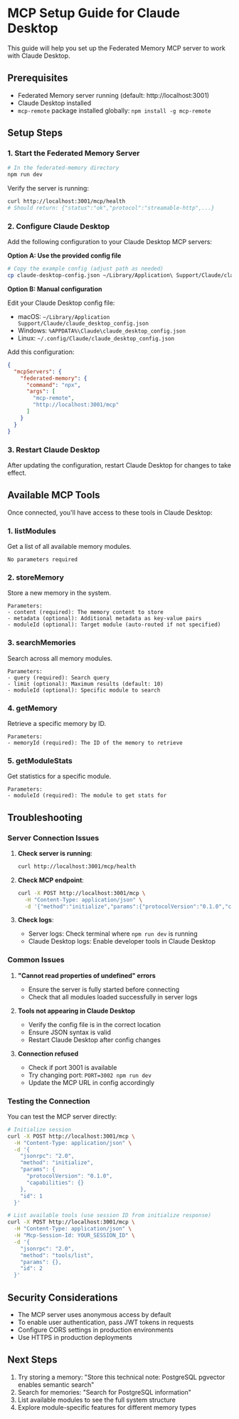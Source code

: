 # MCP Setup Guide for Claude Desktop

This guide will help you set up the Federated Memory MCP server to work with Claude Desktop.

## Prerequisites

- Federated Memory server running (default: http://localhost:3001)
- Claude Desktop installed
- `mcp-remote` package installed globally: `npm install -g mcp-remote`

## Setup Steps

### 1. Start the Federated Memory Server

```bash
# In the federated-memory directory
npm run dev
```

Verify the server is running:
```bash
curl http://localhost:3001/mcp/health
# Should return: {"status":"ok","protocol":"streamable-http",...}
```

### 2. Configure Claude Desktop

Add the following configuration to your Claude Desktop MCP servers:

**Option A: Use the provided config file**
```bash
# Copy the example config (adjust path as needed)
cp claude-desktop-config.json ~/Library/Application\ Support/Claude/claude_desktop_config.json
```

**Option B: Manual configuration**

Edit your Claude Desktop config file:
- macOS: `~/Library/Application Support/Claude/claude_desktop_config.json`
- Windows: `%APPDATA%\Claude\claude_desktop_config.json`
- Linux: `~/.config/Claude/claude_desktop_config.json`

Add this configuration:
```json
{
  "mcpServers": {
    "federated-memory": {
      "command": "npx",
      "args": [
        "mcp-remote",
        "http://localhost:3001/mcp"
      ]
    }
  }
}
```

### 3. Restart Claude Desktop

After updating the configuration, restart Claude Desktop for changes to take effect.

## Available MCP Tools

Once connected, you'll have access to these tools in Claude Desktop:

### 1. **listModules**
Get a list of all available memory modules.
```
No parameters required
```

### 2. **storeMemory**
Store a new memory in the system.
```
Parameters:
- content (required): The memory content to store
- metadata (optional): Additional metadata as key-value pairs
- moduleId (optional): Target module (auto-routed if not specified)
```

### 3. **searchMemories**
Search across all memory modules.
```
Parameters:
- query (required): Search query
- limit (optional): Maximum results (default: 10)
- moduleId (optional): Specific module to search
```

### 4. **getMemory**
Retrieve a specific memory by ID.
```
Parameters:
- memoryId (required): The ID of the memory to retrieve
```

### 5. **getModuleStats**
Get statistics for a specific module.
```
Parameters:
- moduleId (required): The module to get stats for
```

## Troubleshooting

### Server Connection Issues

1. **Check server is running**:
   ```bash
   curl http://localhost:3001/mcp/health
   ```

2. **Check MCP endpoint**:
   ```bash
   curl -X POST http://localhost:3001/mcp \
     -H "Content-Type: application/json" \
     -d '{"method":"initialize","params":{"protocolVersion":"0.1.0","capabilities":{}}}'
   ```

3. **Check logs**:
   - Server logs: Check terminal where `npm run dev` is running
   - Claude Desktop logs: Enable developer tools in Claude Desktop

### Common Issues

1. **"Cannot read properties of undefined" errors**
   - Ensure the server is fully started before connecting
   - Check that all modules loaded successfully in server logs

2. **Tools not appearing in Claude Desktop**
   - Verify the config file is in the correct location
   - Ensure JSON syntax is valid
   - Restart Claude Desktop after config changes

3. **Connection refused**
   - Check if port 3001 is available
   - Try changing port: `PORT=3002 npm run dev`
   - Update the MCP URL in config accordingly

### Testing the Connection

You can test the MCP server directly:

```bash
# Initialize session
curl -X POST http://localhost:3001/mcp \
  -H "Content-Type: application/json" \
  -d '{
    "jsonrpc": "2.0",
    "method": "initialize",
    "params": {
      "protocolVersion": "0.1.0",
      "capabilities": {}
    },
    "id": 1
  }'

# List available tools (use session ID from initialize response)
curl -X POST http://localhost:3001/mcp \
  -H "Content-Type: application/json" \
  -H "Mcp-Session-Id: YOUR_SESSION_ID" \
  -d '{
    "jsonrpc": "2.0",
    "method": "tools/list",
    "params": {},
    "id": 2
  }'
```

## Security Considerations

- The MCP server uses anonymous access by default
- To enable user authentication, pass JWT tokens in requests
- Configure CORS settings in production environments
- Use HTTPS in production deployments

## Next Steps

1. Try storing a memory: "Store this technical note: PostgreSQL pgvector enables semantic search"
2. Search for memories: "Search for PostgreSQL information"
3. List available modules to see the full system structure
4. Explore module-specific features for different memory types
